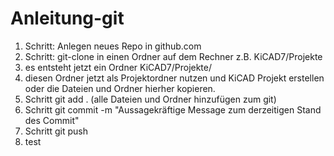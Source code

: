 # Anleitung-git
1. Schritt: Anlegen neues Repo in github.com
2. Schritt: git-clone <neues Repo> in einen Ordner auf dem Rechner z.B. KiCAD7/Projekte
3. es entsteht jetzt ein Ordner KiCAD7/Projekte/<neues Repo>
4. diesen Ordner jetzt als Projektordner nutzen und KiCAD Projekt erstellen oder die Dateien und Ordner hierher kopieren.
5. Schritt git add . (alle Dateien und Ordner hinzufügen zum git)
6. Schritt git commit -m "Aussagekräftige Message zum derzeitigen Stand des Commit"
7. Schritt git push 
8. test